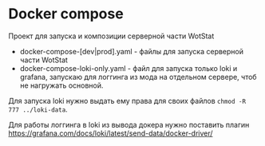 # Docker compose
Проект для запуска и композиции серверной части WotStat

- docker-compose-[dev|prod].yaml - файлы для запуска серверной части WotStat
- docker-compose-loki-only.yaml - файл для запуска только loki и grafana, запускаю для логгинга из мода на отдельном сервере, чтоб не нагружать основной. 

Для запуска loki нужно выдать ему права для своих файлов `chmod -R 777 ../loki-data`. 

Для работы логгинга в loki из вывода докера нужно поставить плагин https://grafana.com/docs/loki/latest/send-data/docker-driver/
